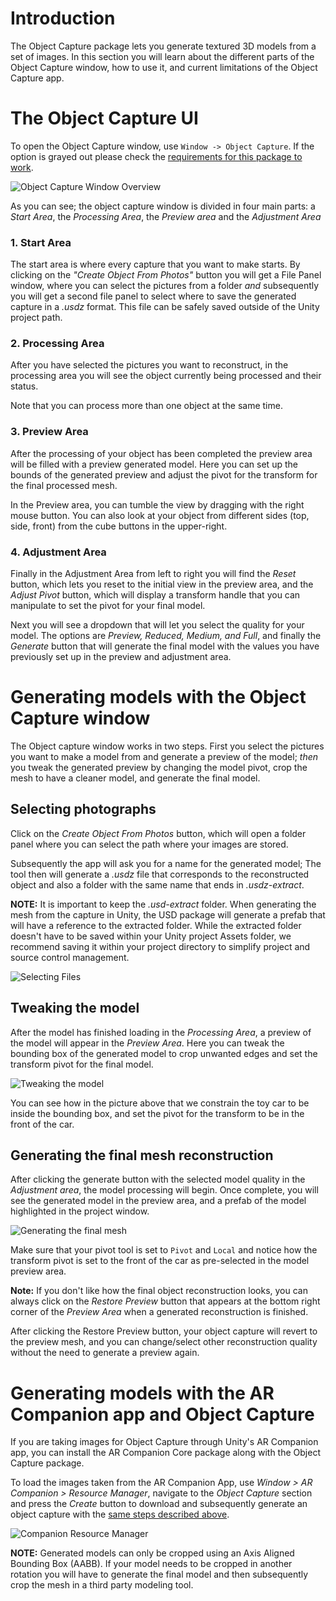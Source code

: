# Introduction
The Object Capture package lets you generate textured 3D models from a set of images.
In this section you will learn about the different parts of the Object Capture window, how to use it, and current limitations of the Object Capture app.

# The Object Capture UI
To open the Object Capture window, use `Window -> Object Capture`. If the option is grayed out please check the [requirements for this package to work](index.md#requirements).

![Object Capture Window Overview](images/GettingStarted/object-capture-ui.png)

As you can see; the object capture window is divided in four main parts: a *Start Area*, the *Processing Area*, the *Preview area* and the *Adjustment Area*

### 1. Start Area
The start area is where every capture that you want to make starts. By clicking on the *"Create Object From Photos"* button you will get a File Panel window, where you can select the pictures from a folder *and* subsequently you will get a second file panel to select where to save the generated capture in a *.usdz* format. This file can be safely saved outside of the Unity project path.

### 2. Processing Area
After you have selected the pictures you want to reconstruct, in the processing area you will see the object currently being processed and their status.

Note that you can process more than one object at the same time.

### 3. Preview Area
After the processing of your object has been completed the preview area will be filled with a preview generated model. Here you can set up the bounds of the generated preview and adjust the pivot for the transform for the final processed mesh.

In the Preview area, you can tumble the view by dragging with the right mouse button. You can also look at your object from different sides (top, side, front) from the cube buttons in the upper-right.

### 4. Adjustment Area
Finally in the Adjustment Area from left to right you will find the *Reset* button, which lets you reset to the initial view in the preview area, and the *Adjust Pivot* button, which will display a transform handle that you can manipulate to set the pivot for your final model.

Next you will see a dropdown that will let you select the quality for your model. The options are *Preview, Reduced, Medium, and Full*, and finally the *Generate* button that will generate the final model with the values you have previously set up in the preview and adjustment area.

# Generating models with the Object Capture window
The Object capture window works in two steps. First you select the pictures you want to make a model from and generate a preview of the model; *then* you tweak the generated preview by changing the model pivot, crop the mesh to have a cleaner model, and generate the final model.

## Selecting photographs
Click on the *Create Object From Photos* button, which will open a folder panel where you can select the path where your images are stored. 

Subsequently the app will ask you for a name for the generated model; The tool then will generate a *.usdz* file that corresponds to the reconstructed object and also a folder with the same name that ends in *.usdz-extract*. 

**NOTE:** It is important to keep the *.usd-extract* folder. When generating the mesh from the capture in Unity, the USD package will generate a prefab that will have a reference to the extracted folder. While the extracted folder doesn't have to be saved within your Unity project Assets folder, we recommend saving it within your project directory to simplify project and source control management. 

![Selecting Files](images/GettingStarted/selecting-files.gif)

## Tweaking the model
After the model has finished loading in the *Processing Area*, a preview of the model will appear in the *Preview Area*. Here you can tweak the bounding box of the generated model to crop unwanted edges and set the transform pivot for the final model.

![Tweaking the model](images/GettingStarted/tweaking-the-model.gif)

You can see how in the picture above that we constrain the toy car to be inside the bounding box, and set the pivot for the transform to be in the front of the car.

## Generating the final mesh reconstruction
After clicking the generate button with the selected model quality in the *Adjustment area*, the model processing will begin. Once complete, you will see the generated model in the preview area, and a prefab of the model highlighted in the project window.

![Generating the final mesh](images/GettingStarted/generating-final-mesh.gif)

Make sure that your pivot tool is set to `Pivot` and `Local` and notice how the transform pivot is set to the front of the car as pre-selected in the model preview area.

**Note:** If you don't like how the final object reconstruction looks, you can always click on the *Restore Preview* button that appears at the bottom right corner of the *Preview Area* when a generated reconstruction is finished. 

After clicking the Restore Preview button, your object capture will revert to the preview mesh, and you can change/select other reconstruction quality without the need to generate a preview again.

# Generating models with the AR Companion app and Object Capture
If you are taking images for Object Capture through Unity's AR Companion app, you can install the AR Companion Core package along with the Object Capture package.

To load the images taken from the AR Companion App, use *Window &gt; AR Companion &gt; Resource Manager*, navigate to the *Object Capture* section and press the *Create* button to download and subsequently generate an object capture with the [same steps described above](GettingStarted.md#generating-models-with-the-object-capture-window).

![Companion Resource Manager](images/GettingStarted/object-capture-with-resource-manager.gif)

**NOTE:** Generated models can only be cropped using an Axis Aligned Bounding Box (AABB). If your model needs to be cropped in another rotation you will have to generate the final model and then subsequently crop the mesh in a third party modeling tool.
